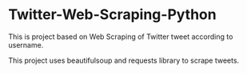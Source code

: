 # Twitter-Web-Scraping-Python

This is project based on Web Scraping of Twitter tweet according to username.

This project uses beautifulsoup and requests library to scrape tweets.
